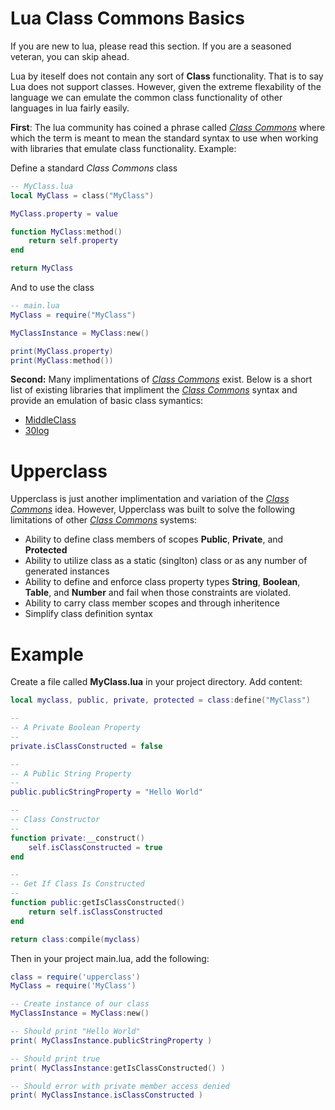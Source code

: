 # Lua Class Commons Basics

If you are new to lua, please read this section. If you are a seasoned veteran, you can skip ahead.

Lua by iteself does not contain any sort of **Class** functionality. That is to say Lua does not support classes. However, given the extreme flexability of the language we can emulate the common class functionality of other languages in lua fairly easily.

**First**: The lua community has coined a phrase called *[Class Commons](https://github.com/bartbes/Class-Commons)* where which the term is meant to mean the standard syntax to use when working with libraries that emulate class functionality. Example:

Define a standard *Class Commons* class

```lua
-- MyClass.lua
local MyClass = class("MyClass")

MyClass.property = value

function MyClass:method()
    return self.property
end

return MyClass
```

And to use the class

```lua
-- main.lua
MyClass = require("MyClass")

MyClassInstance = MyClass:new()

print(MyClass.property)
print(MyClass:method())
```

**Second:** Many implimentations of *[Class Commons](https://github.com/bartbes/Class-Commons)* exist. Below is a short list of existing libraries that impliment the *[Class Commons](https://github.com/bartbes/Class-Commons)* syntax and provide an emulation of basic class symantics:

* [MiddleClass](https://github.com/kikito/middleclass)
* [30log](https://github.com/Yonaba/30log)

# Upperclass

Upperclass is just another implimentation and variation of the *[Class Commons](https://github.com/bartbes/Class-Commons)* idea. However, Upperclass was built to solve the following limitations of other *[Class Commons](https://github.com/bartbes/Class-Commons)* systems:

* Ability to define class members of scopes **Public**, **Private**, and **Protected**
* Ability to utilize class as a static (singlton) class or as any number of generated instances
* Ability to define and enforce class property types **String**, **Boolean**, **Table**, and **Number** and fail when those constraints are violated.
* Ability to carry class member scopes and through inheritence
* Simplify class definition syntax

# Example

Create a file called **MyClass.lua** in your project directory. Add content:

```lua
local myclass, public, private, protected = class:define("MyClass")

--
-- A Private Boolean Property
--
private.isClassConstructed = false

--
-- A Public String Property
--
public.publicStringProperty = "Hello World"

--
-- Class Constructor
--
function private:__construct()
    self.isClassConstructed = true
end

--
-- Get If Class Is Constructed
--
function public:getIsClassConstructed()
    return self.isClassConstructed
end

return class:compile(myclass)
```

Then in your project main.lua, add the following:

```lua
class = require('upperclass')
MyClass = require('MyClass')

-- Create instance of our class
MyClassInstance = MyClass:new()

-- Should print "Hello World"
print( MyClassInstance.publicStringProperty )

-- Should print true
print( MyClassInstance:getIsClassConstructed() )

-- Should error with private member access denied
print( MyClassInstance.isClassConstructed )
```
